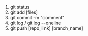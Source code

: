 1. git status
2. git add [files]
3. git commit -m "comment"
4. git log / git log --oneline
5. git push [repo_link] [branch_name]

